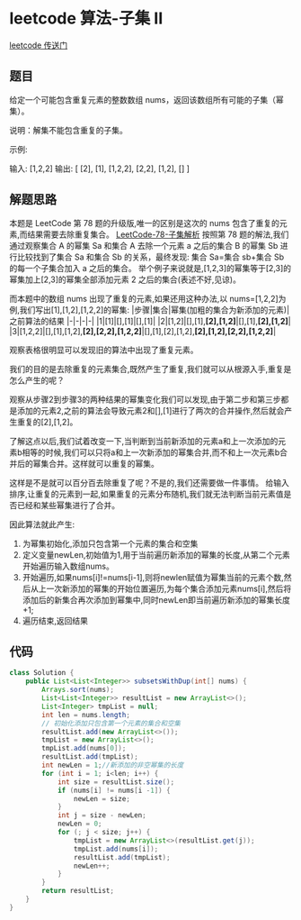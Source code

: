 # leetcode 算法-子集 II

[leetcode 传送门](https://leetcode-cn.com/problems/subsets-ii/)

## 题目

给定一个可能包含重复元素的整数数组 nums，返回该数组所有可能的子集（幂集）。

说明：解集不能包含重复的子集。

示例:

输入: [1,2,2]
输出:
[
[2],
[1],
[1,2,2],
[2,2],
[1,2],
[]
]

## 解题思路

本题是 LeetCode 第 78 题的升级版,唯一的区别是这次的 nums 包含了重复的元素,而结果需要去除重复集合。
[LeetCode-78-子集解析](https://blog.csdn.net/u011622021/article/details/89414439)
按照第 78 题的解法,我们通过观察集合 A 的幂集 Sa 和集合 A 去除一个元素 a 之后的集合 B 的幂集 Sb 进行比较找到了集合 Sa 和集合 Sb 的关系，最终发现:
集合 Sa=集合 sb+集合 Sb 的每一个子集合加入 a 之后的集合。
举个例子来说就是,[1,2,3]的幂集等于[2,3]的幂集加上[2,3]的幂集全部添加元素 2 之后的集合(表述不好,见谅)。

而本题中的数组 nums 出现了重复的元素,如果还用这种办法,以 nums=[1,2,2]为例,我们写出[1],[1,2],[1,2,2]的幂集:
|步骤|集合|幂集(加粗的集合为新添加的元素)|之前算法的结果
|-|-|-|-|
|1|[1]|[],[1]|[],[1]|
|2|[1,2]|[],[1],**[2],[1,2]**|[],[1],**[2],[1,2]**|
|3|[1,2,2]|[],[1],[1,2],**[2],[2,2],[1,2,2]**|[],[1],[2],[1,2],**[2],[1,2],[2,2],[1,2,2]**|

观察表格很明显可以发现旧的算法中出现了重复元素。

我们的目的是去除重复的元素集合,既然产生了重复,我们就可以从根源入手,重复是怎么产生的呢？

观察从步骤2到步骤3的两种结果的幂集变化我们可以发现,由于第二步和第三步都是添加的元素2,之前的算法会导致元素2和[],[1]进行了两次的合并操作,然后就会产生重复的[2],[1,2]。

了解这点以后,我们试着改变一下,当判断到当前新添加的元素a和上一次添加的元素b相等的时候,我们可以只将a和上一次新添加的幂集合并,而不和上一次元素b合并后的幂集合并。这样就可以重复的幂集。

这样是不是就可以百分百去除重复了呢？不是的,我们还需要做一件事情。
给输入排序,让重复的元素到一起,如果重复的元素分布随机,我们就无法判断当前元素值是否已经和某些幂集进行了合并。

因此算法就此产生:

1. 为幂集初始化,添加只包含第一个元素的集合和空集
2. 定义变量newLen,初始值为1,用于当前遍历新添加的幂集的长度,从第二个元素开始遍历输入数组nums。
3. 开始遍历,如果nums[i]!=nums[i-1],则将newlen赋值为幂集当前的元素个数,然后从上一次新添加的幂集的开始位置遍历,为每个集合添加元素nums[i],然后将添加后的新集合再次添加到幂集中,同时newLen即当前遍历新添加的幂集长度+1;
4. 遍历结束,返回结果

## 代码

```java
class Solution {
    public List<List<Integer>> subsetsWithDup(int[] nums) {
        Arrays.sort(nums);
        List<List<Integer>> resultList = new ArrayList<>();
        List<Integer> tmpList = null;
        int len = nums.length;
        // 初始化添加只包含第一个元素的集合和空集
        resultList.add(new ArrayList<>());
        tmpList = new ArrayList<>();
        tmpList.add(nums[0]);
        resultList.add(tmpList);
        int newLen = 1;//新添加的非空幂集的长度
        for (int i = 1; i<len; i++) {
            int size = resultList.size();
            if (nums[i] != nums[i -1]) {
                newLen = size;
            }
            int j = size - newLen;
            newLen = 0;
            for (; j < size; j++) {
                tmpList = new ArrayList<>(resultList.get(j));
                tmpList.add(nums[i]);
                resultList.add(tmpList);
                newLen++;
            }
        }
        return resultList;
    }
}
```

